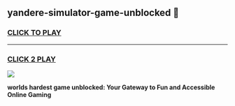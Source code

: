 
## yandere-simulator-game-unblocked 👋
<h3>
<a href="https://premium.freeplayer.one?title=yandere-simulator-game-unblocked&ref=14F">CLICK TO PLAY</a></h3>
<hr>

<h3>
<a href="https://premium.freeplayer.one?title=yandere-simulator-game-unblocked&ref=14F">CLICK 2 PLAY</a>
  
</h3>

<a href="https://premium.freeplayer.one?title=yandere-simulator-game-unblocked&ref=12F/"><img src="https://clearcache.store/games.png"></a>


**worlds hardest game unblocked: Your Gateway to Fun and Accessible Online Gaming**

